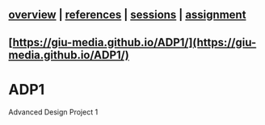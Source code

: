 [overview](README.md) | [references](references.md) | [sessions](sessions.md) | [assignment](assignment.md)
----------------

[https://giu-media.github.io/ADP1/](https://giu-media.github.io/ADP1/)
----------------

# ADP1
Advanced Design Project 1

